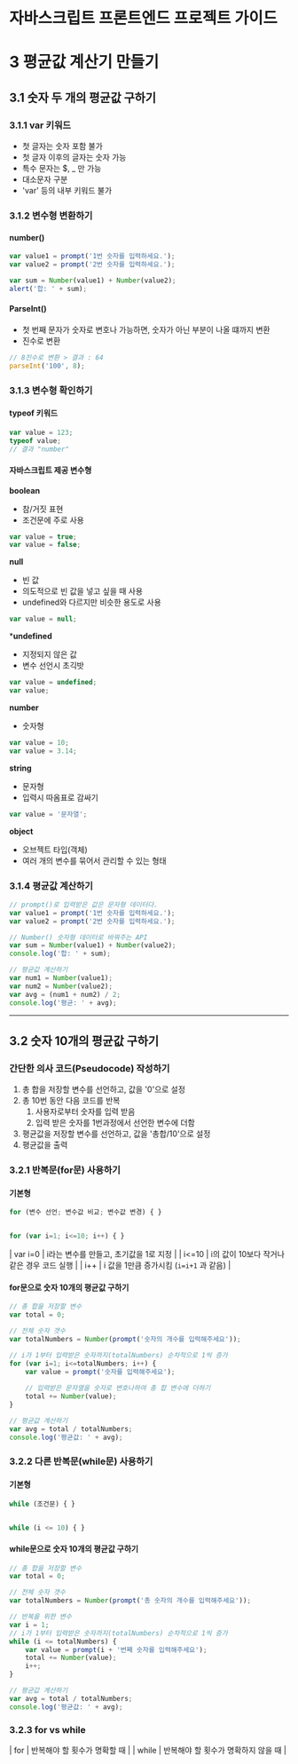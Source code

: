 # 자바스크립트 프론트엔드 프로젝트 가이드
# 3 평균값 계산기 만들기 
## 3.1 숫자 두 개의 평균값 구하기

### 3.1.1 var 키워드
* 첫 글자는 숫자 포함 불가
* 첫 글자 이후의 글자는 숫자 가능
* 특수 문자는 $, _ 만 가능
* 대소문자 구분
* 'var' 등의 내부 키워드 불가


### 3.1.2 변수형 변환하기
#### number()
``` javascript
var value1 = prompt('1번 숫자를 입력하세요.');
var value2 = prompt('2번 숫자를 입력하세요.');

var sum = Number(value1) + Number(value2);
alert('합: ' + sum);
```


#### ParseInt()
* 첫 번째 문자가 숫자로 변호나 가능하면, 숫자가 아닌 부분이 나올 떄까지 변환
* 진수로 변환

``` javascript
// 8진수로 변환 > 결과 : 64
parseInt('100', 8);
```


### 3.1.3 변수형 확인하기
#### typeof 키워드
``` javascript
var value = 123;
typeof value;
// 결과 "number"
```

#### 자바스크립트 제공 변수형
**boolean**
* 참/거짓 표현
* 조건문에 주로 사용
``` javascript
var value = true;
var value = false;
```

**null**
* 빈 값
* 의도적으로 빈 값을 넣고 싶을 때 사용
* undefined와 다르지만 비슷한 용도로 사용
``` javascript
var value = null;
```

***undefined**
* 지정되지 않은 값
* 변수 선언시 초긱밧
``` javascript
var value = undefined;
var value;
```

**number**
* 숫자형
``` javascript
var value = 10;
var value = 3.14;
```

**string**
* 문자형
* 입력시 따옴표로 감싸기
``` javascript
var value = '문자열';
```

**object**
* 오브젝트 타입(객체)
* 여러 개의 변수를 묶어서 관리할 수 있는 형태


### 3.1.4 평균값 계산하기
``` javascript
// prompt()로 입력받은 값은 문자형 데이터다.
var value1 = prompt('1번 숫자를 입력하세요.');
var value2 = prompt('2번 숫자를 입력하세요.');

// Number() 숫자형 데이터로 바꿔주는 API
var sum = Number(value1) + Number(value2);
console.log('합: ' + sum);

// 평균값 계산하기
var num1 = Number(value1);
var num2 = Number(value2);
var avg = (num1 + num2) / 2;
console.log('평균: ' + avg);
```


---


## 3.2 숫자 10개의 평균값 구하기
### 간단한 의사 코드(Pseudocode) 작성하기
1. 총 합을 저장할 변수를 선언하고, 값을 '0'으로 설정
2. 총 10번 동안 다음 코드를 반복
    1. 사용자로부터 숫자를 입력 받음
    2. 입력 받은 숫자를 1번과정에서 선언한 변수에 더함
3. 평균값을 저장할 변수를 선언하고, 값을 '총합/10'으로 설정
4. 평균값을 출력


### 3.2.1 반복문(for문) 사용하기

#### 기본형
``` javascript
for (변수 선언; 변수값 비교; 변수값 변경) { }


for (var i=1; i<=10; i++) { }
```
| var i=0 | i라는 변수를 만들고, 초기값을 1로 지정 |
| i<=10 | i의 값이 10보다 작거나 같은 경우 코드 실행 |
| i++ | i 값을 1만큼 증가시킴 (`i=i+1` 과 같음) |


#### for문으로 숫자 10개의 평균값 구하기
``` javascript
// 총 합을 저장할 변수
var total = 0;

// 전체 숫자 갯수
var totalNumbers = Number(prompt('숫자의 개수를 입력해주세요'));

// i가 1부터 입력받은 숫자까지(totalNumbers) 순차적으로 1씩 증가
for (var i=1; i<=totalNumbers; i++) {
    var value = prompt('숫자를 입력해주세요');
    
    // 입력받은 문자열을 숫자로 변호나하여 총 합 변수에 더하기
    total += Number(value);
}

// 평균값 계산하기
var avg = total / totalNumbers;
console.log('평균값: ' + avg);
```


### 3.2.2 다른 반복문(while문) 사용하기
#### 기본형
``` javascript
while (조건문) { }


while (i <= 10) { }
```

#### while문으로 숫자 10개의 평균값 구하기
``` javascript
// 총 합을 저장할 변수
var total = 0;

// 전체 숫자 갯수
var totalNumbers = Number(prompt('총 숫자의 개수를 입력해주세요'));

// 반복을 위한 변수
var i = 1;
// i가 1부터 입력받은 숫자까지(totalNumbers) 순차적으로 1씩 증가
while (i <= totalNumbers) {
    var value = prompt(i + '번째 숫자를 입력해주세요');
    total += Number(value);
    i++;
}

// 평균값 계산하기
var avg = total / totalNumbers;
console.log('평균값: ' + avg);
```

### 3.2.3 for vs while
| for | 반복해야 할 횟수가 명확할 때 |
| while | 반복해야 할 횟수가 명확하지 않을 때 |